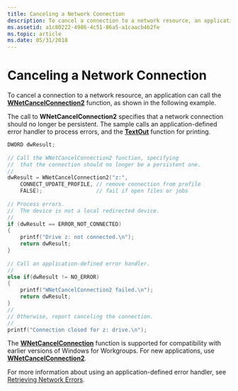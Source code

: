 ```yaml
---
title: Canceling a Network Connection
description: To cancel a connection to a network resource, an application can call the WNetCancelConnection2 function, as shown in the following example.
ms.assetid: a1c80222-4986-4c51-86a5-a1caacb4b2fe
ms.topic: article
ms.date: 05/31/2018
---
```


# Canceling a Network Connection

To cancel a connection to a network resource, an application can call the [**WNetCancelConnection2**](https://msdn.microsoft.com/library/Aa385427(v=VS.85).aspx) function, as shown in the following example.

The call to **WNetCancelConnection2** specifies that a network connection should no longer be persistent. The sample calls an application-defined error handler to process errors, and the [**TextOut**](https://docs.microsoft.com/windows/desktop/api/wingdi/nf-wingdi-textouta) function for printing.


```C++
DWORD dwResult; 
 
// Call the WNetCancelConnection2 function, specifying
//  that the connection should no longer be a persistent one.
//
dwResult = WNetCancelConnection2("z:", 
    CONNECT_UPDATE_PROFILE, // remove connection from profile 
    FALSE);                 // fail if open files or jobs 
 
// Process errors.
//  The device is not a local redirected device.
//
if (dwResult == ERROR_NOT_CONNECTED) 
{ 
    printf("Drive z: not connected.\n"); 
    return dwResult; 
} 
 
// Call an application-defined error handler.
//
else if(dwResult != NO_ERROR) 
{ 
    printf("WNetCancelConnection2 failed.\n"); 
    return dwResult; 
}
//
// Otherwise, report canceling the connection.
//
printf("Connection closed for z: drive.\n"); 
```



The [**WNetCancelConnection**](https://msdn.microsoft.com/library/Aa385423(v=VS.85).aspx) function is supported for compatibility with earlier versions of Windows for Workgroups. For new applications, use [**WNetCancelConnection2**](https://msdn.microsoft.com/library/Aa385427(v=VS.85).aspx).

For more information about using an application-defined error handler, see [Retrieving Network Errors](retrieving-network-errors.md).

 

 




